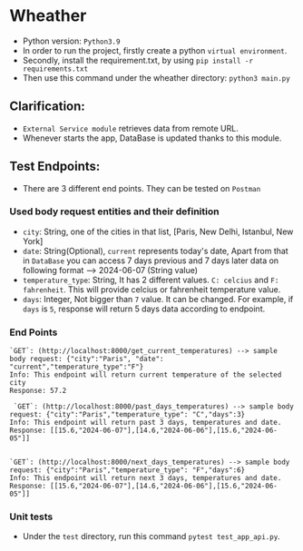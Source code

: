 # Wheather
* Python version: `Python3.9`
* In order to run the project, firstly create a python `virtual environment`.
* Secondly, install the requirement.txt, by using `pip install -r requirements.txt`
* Then use this command under the wheather directory: `python3 main.py`

## Clarification:
* `External Service module` retrieves data from remote URL.
* Whenever starts the app, DataBase is updated thanks to this module. 

## Test Endpoints:
* There are 3 different end points. They can be tested on `Postman`
### Used body request entities and their definition
* `city`: String, one of the cities in that list, [Paris, New Delhi, Istanbul, New York]
* `date`: String(Optional), `current` represents today's date, Apart from that in `DataBase` you can access 7 days previous and 7 days later data on following format -->  2024-06-07 (String value) 
* `temperature_type`: String, It has 2 different values. `C: celcius` and `F: fahrenheit`. This will provide celcius or fahrenheit temperature value.
* `days`: Integer, Not bigger than `7` value. It can be changed. For example, if `days` is `5`, response will return 5 days data according to endpoint.


### End Points


    `GET`: (http://localhost:8000/get_current_temperatures) --> sample body request: {"city":"Paris", "date": "current","temperature_type":"F"}
    Info: This endpoint will return current temperature of the selected city
    Response: 57.2

     `GET`: (http://localhost:8000/past_days_temperatures) --> sample body request: {"city":"Paris","temperature_type": "C","days":3}
    Info: This endpoint will return past 3 days, temperatures and date.
    Response: [[15.6,"2024-06-07"],[14.6,"2024-06-06"],[15.6,"2024-06-05"]]


    `GET`: (http://localhost:8000/next_days_temperatures) --> sample body request: {"city":"Paris","temperature_type": "F","days":6}
    Info: This endpoint will return next 3 days, temperatures and date.
    Response: [[15.6,"2024-06-07"],[14.6,"2024-06-06"],[15.6,"2024-06-05"]]

### Unit tests
* Under the `test` directory, run this command `pytest test_app_api.py`.


    
